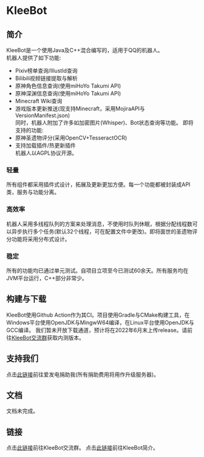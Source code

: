 # KleeBot
## 简介
KleeBot是一个使用Java及C++混合编写的，适用于QQ的机器人。  
机器人提供了如下功能:
+ Pixiv榜单查询/IllustId查询
+ Bilibili视频链接提取与解析
+ 原神角色信息查询(使用miHoYo Takumi API)
+ 原神深渊信息查询(使用miHoYo Takumi API)
+ Minecraft Wiki查询
+ 游戏版本更新推送(现支持Minecraft，采用MojiraAPI与VersionManifest.json)  
同时，机器人附加了许多如加密图片(Whisper)、Bot状态查询等功能。
即将支持的功能:
+ 原神圣遗物评分(采用OpenCV+TesseractOCR)
+ 支持加载插件/热更新插件  
机器人以AGPL协议开源。

### 轻量
所有组件都采用插件式设计，拓展及更新更加方便。每一个功能都被封装成API类，服务与功能分离。  
### 高效率
机器人采用多线程队列的方案来处理消息，不使用时队列休眠，根据分配线程数可以异步执行多个任务(默认32个线程，可在配置文件中更改)。即将面世的圣遗物评分功能将采用分布式设计。  
### 稳定
所有的功能均已通过单元测试。自项目立项至今已测试60余天。所有服务均在JVM平台运行，C++部分非常少。

## 构建与下载
KleeBot使用Github Action作为其CI。项目使用Gradle与CMake构建工具，在Windows平台使用OpenJDK与MingwW64编译，在Linux平台使用OpenJDK与GCC编译。
我们暂未开放下载通道，预计将在2022年6月末上传release。请前往[KleeBot交流群](https://jq.qq.com/?_wv=1027&k=IaAvtYDB)获取内测版本。

## 支持我们
点击[此链接](https://afdian.net/@shandiankulishe)前往爱发电捐助我(所有捐助费用将用作升级服务器)。

## 文档
文档未完成。

## 链接
点击[此链接](https://jq.qq.com/?_wv=1027&k=IaAvtYDB)前往KleeBot交流群。
点击[此链接](https://kleebot.glous.xyz)前往KleeBot简介。
